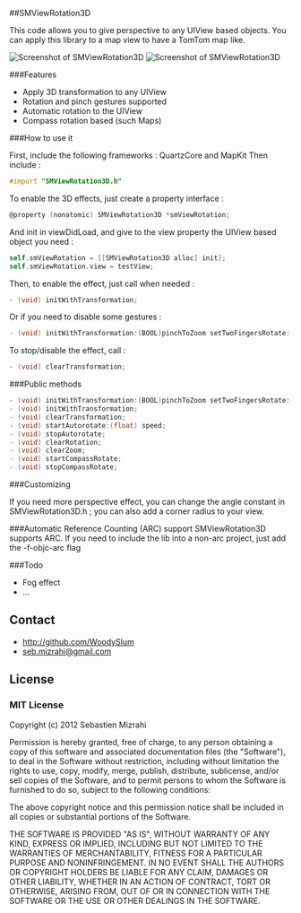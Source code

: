 ##SMViewRotation3D

This code allows you to give perspective to any UIView based objects. You can apply this library to a map view to have a TomTom map like.

![Screenshot of SMViewRotation3D](https://dl.dropbox.com/u/9858108/SMViewRotation3D-2.png "SMViewRotation3D map Screenshot")
![Screenshot of SMViewRotation3D](https://dl.dropbox.com/u/9858108/SMViewRotation3D-3.png "SMViewRotation3D raw Screenshot")

###Features

* Apply 3D transformation to any UIView 
* Rotation and pinch gestures supported
* Automatic rotation to the UIView
* Compass rotation based (such Maps)

###How to use it

First, include the following frameworks : QuartzCore and MapKit
Then include : 

``` objective-c
#import "SMViewRotation3D.h"
```

To enable the 3D effects, just create a property interface :
``` objective-c
@property (nonatomic) SMViewRotation3D *smViewRotation;
```

And init in viewDidLoad, and give to the view property the UIView based object you need :
``` objective-c
self.smViewRotation = [[SMViewRotation3D alloc] init];
self.smViewRotation.view = testView;
```

Then, to enable the effect, just call when needed :
``` objective-c
- (void) initWithTransformation;
```

Or if you need to disable some gestures :
``` objective-c
- (void) initWithTransformation:(BOOL)pinchToZoom setTwoFingersRotate:(BOOL)twoFingersRotation;
```

To stop/disable the effect, call :
``` objective-c
- (void) clearTransformation;
```

###Public methods

``` objective-c
- (void) initWithTransformation:(BOOL)pinchToZoom setTwoFingersRotate:(BOOL)twoFingersRotation;
- (void) initWithTransformation;
- (void) clearTransformation;
- (void) startAutorotate:(float) speed;
- (void) stopAutorotate;
- (void) clearRotation;
- (void) clearZoom;
- (void) startCompassRotate;
- (void) stopCompassRotate;
```

###Customizing

If you need more perspective effect, you can change the angle constant in SMViewRotation3D.h ; you can also add a corner radius to your view.

###Automatic Reference Counting (ARC) support
SMViewRotation3D supports ARC. If you need to include the lib into a non-arc project, just add the -f-objc-arc flag 

###Todo
* Fog effect
* ...

## Contact

- http://github.com/WoodySlum
- seb.mizrahi@gmail.com


## License

### MIT License

Copyright (c) 2012 Sebastien Mizrahi

Permission is hereby granted, free of charge, to any person obtaining a copy
of this software and associated documentation files (the "Software"), to deal
in the Software without restriction, including without limitation the rights
to use, copy, modify, merge, publish, distribute, sublicense, and/or sell
copies of the Software, and to permit persons to whom the Software is
furnished to do so, subject to the following conditions:

The above copyright notice and this permission notice shall be included in
all copies or substantial portions of the Software.

THE SOFTWARE IS PROVIDED "AS IS", WITHOUT WARRANTY OF ANY KIND, EXPRESS OR
IMPLIED, INCLUDING BUT NOT LIMITED TO THE WARRANTIES OF MERCHANTABILITY,
FITNESS FOR A PARTICULAR PURPOSE AND NONINFRINGEMENT. IN NO EVENT SHALL THE
AUTHORS OR COPYRIGHT HOLDERS BE LIABLE FOR ANY CLAIM, DAMAGES OR OTHER
LIABILITY, WHETHER IN AN ACTION OF CONTRACT, TORT OR OTHERWISE, ARISING FROM,
OUT OF OR IN CONNECTION WITH THE SOFTWARE OR THE USE OR OTHER DEALINGS IN
THE SOFTWARE.


